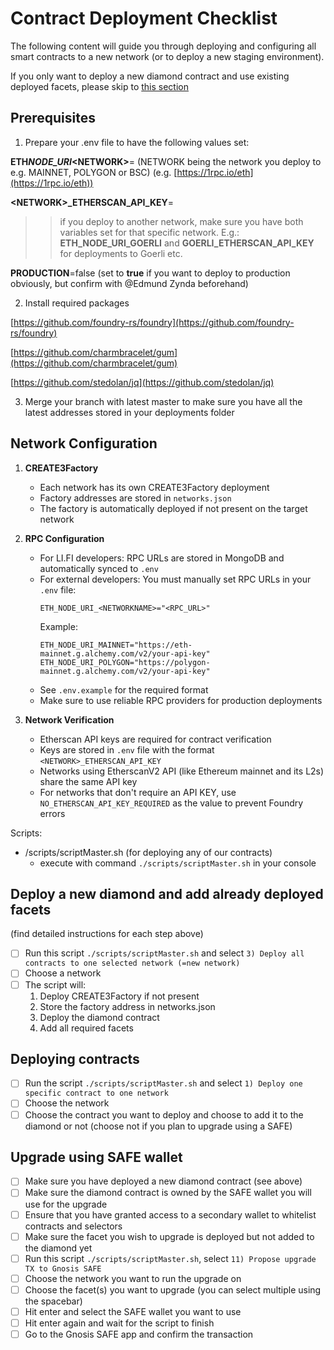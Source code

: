 # Contract Deployment Checklist

The following content will guide you through deploying and configuring all smart contracts to a new network (or to deploy a new staging environment).

If you only want to deploy a new diamond contract and use existing deployed facets, please skip to [this section](#deploy-new)

## Prerequisites

1. Prepare your .env file to have the following values set:

**ETH*NODE_URI*\<NETWORK\>**=<add your own RPC link here> (NETWORK being the network you deploy to e.g. MAINNET, POLYGON or BSC)
(e.g. [https://1rpc.io/eth](https://1rpc.io/eth))

**\<NETWORK\>\_ETHERSCAN_API_KEY**=<add your own Etherscan API key here>

> > if you deploy to another network, make sure you have both variables set for that specific network. E.g.: **ETH_NODE_URI_GOERLI** and **GOERLI_ETHERSCAN_API_KEY** for deployments to Goerli etc.

**PRODUCTION**=false (set to **true** if you want to deploy to production obviously, but confirm with @Edmund Zynda beforehand)

2. Install required packages

[https://github.com/foundry-rs/foundry](https://github.com/foundry-rs/foundry)

[https://github.com/charmbracelet/gum](https://github.com/charmbracelet/gum)

[https://github.com/stedolan/jq](https://github.com/stedolan/jq)

3. Merge your branch with latest master to make sure you have all the latest addresses stored in your deployments folder

## Network Configuration

1. **CREATE3Factory**

   - Each network has its own CREATE3Factory deployment
   - Factory addresses are stored in `networks.json`
   - The factory is automatically deployed if not present on the target network

2. **RPC Configuration**

   - For LI.FI developers: RPC URLs are stored in MongoDB and automatically synced to `.env`
   - For external developers: You must manually set RPC URLs in your `.env` file:
     ```
     ETH_NODE_URI_<NETWORKNAME>="<RPC_URL>"
     ```
     Example:
     ```
     ETH_NODE_URI_MAINNET="https://eth-mainnet.g.alchemy.com/v2/your-api-key"
     ETH_NODE_URI_POLYGON="https://polygon-mainnet.g.alchemy.com/v2/your-api-key"
     ```
   - See `.env.example` for the required format
   - Make sure to use reliable RPC providers for production deployments

3. **Network Verification**
   - Etherscan API keys are required for contract verification
   - Keys are stored in `.env` file with the format `<NETWORK>_ETHERSCAN_API_KEY`
   - Networks using EtherscanV2 API (like Ethereum mainnet and its L2s) share the same API key
   - For networks that don't require an API KEY, use `NO_ETHERSCAN_API_KEY_REQUIRED` as the value to prevent Foundry errors

Scripts:

- /scripts/scriptMaster.sh (for deploying any of our contracts)
  - execute with command `./scripts/scriptMaster.sh` in your console

## <a name="deploy-new"></a>Deploy a new diamond and add already deployed facets

(find detailed instructions for each step above)

- [ ] Run this script `./scripts/scriptMaster.sh` and select `3) Deploy all contracts to one selected network (=new network)`
- [ ] Choose a network
- [ ] The script will:
  1. Deploy CREATE3Factory if not present
  2. Store the factory address in networks.json
  3. Deploy the diamond contract
  4. Add all required facets

## <a name="deploying-contracts"></a>Deploying contracts

- [ ] Run the script `./scripts/scriptMaster.sh` and select `1) Deploy one specific contract to one network`
- [ ] Choose the network
- [ ] Choose the contract you want to deploy and choose to add it to the diamond or not (choose not if you plan to upgrade using a SAFE)

## <a name="upgrade-using-safe"></a>Upgrade using SAFE wallet

- [ ] Make sure you have deployed a new diamond contract (see above)
- [ ] Make sure the diamond contract is owned by the SAFE wallet you will use for the upgrade
- [ ] Ensure that you have granted access to a secondary wallet to whitelist contracts and selectors
- [ ] Make sure the facet you wish to upgrade is deployed but not added to the diamond yet
- [ ] Run this script `./scripts/scriptMaster.sh`, select `11) Propose upgrade TX to Gnosis SAFE`
- [ ] Choose the network you want to run the upgrade on
- [ ] Choose the facet(s) you want to upgrade (you can select multiple using the spacebar)
- [ ] Hit enter and select the SAFE wallet you want to use
- [ ] Hit enter again and wait for the script to finish
- [ ] Go to the Gnosis SAFE app and confirm the transaction
